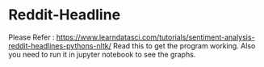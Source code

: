 # Reddit-Headline
Please Refer : https://www.learndatasci.com/tutorials/sentiment-analysis-reddit-headlines-pythons-nltk/
Read this to get the program working.
Also you need to run it in jupyter notebook to see the graphs.
